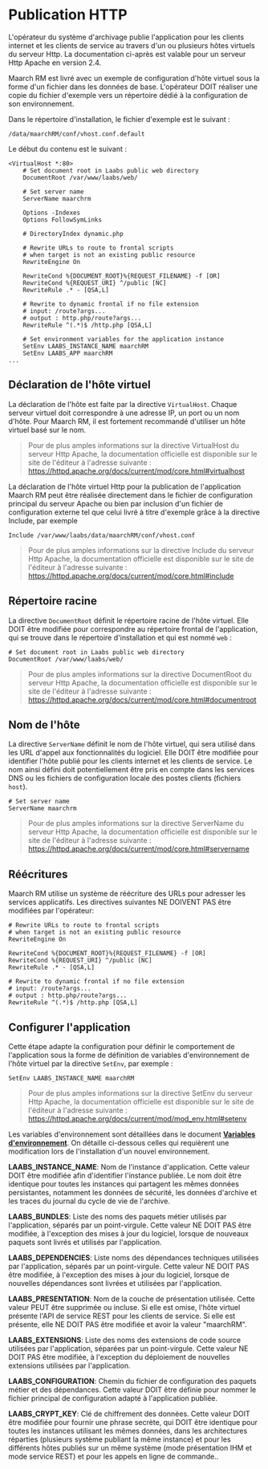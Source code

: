Publication HTTP
================
L'opérateur du système d'archivage publie l'application pour les clients internet 
et les clients de service au travers d'un ou plusieurs hôtes virtuels du serveur Http. 
La documentation ci-après est valable pour un serveur Http Apache en version 2.4.

Maarch RM est livré avec un exemple de configuration d'hôte virtuel sous la forme d'un fichier 
dans les données de base. 
L'opérateur DOIT réaliser une copie du fichier d'exemple vers un répertoire dédié à la configuration 
de son environnement.

Dans le répertoire d'installation, le fichier d'exemple est le suivant :

    /data/maarchRM/conf/vhost.conf.default

Le début du contenu est le suivant :

    <VirtualHost *:80>
        # Set document root in Laabs public web directory
        DocumentRoot /var/www/laabs/web/

        # Set server name
        ServerName maarchrm
        
        Options -Indexes
        Options FollowSymLinks
        
        # DirectoryIndex dynamic.php
        
        # Rewrite URLs to route to frontal scripts
        # when target is not an existing public resource
        RewriteEngine On
        
        RewriteCond %{DOCUMENT_ROOT}%{REQUEST_FILENAME} -f [OR]
        RewriteCond %{REQUEST_URI} ^/public [NC]
        RewriteRule .* - [QSA,L]
        
        # Rewrite to dynamic frontal if no file extension
        # input: /route?args...
        # output : http.php/route?args...
        RewriteRule ^(.*)$ /http.php [QSA,L]
        
        # Set environment variables for the application instance
        SetEnv LAABS_INSTANCE_NAME maarchRM
        SetEnv LAABS_APP maarchRM
    ...

## Déclaration de l'hôte virtuel
La déclaration de l'hôte est faite par la directive <code>VirtualHost</code>. 
Chaque serveur virtuel doit correspondre à une adresse IP, un port ou un nom d'hôte. 
Pour Maarch RM, il est fortement recommandé d'utiliser un hôte virtuel basé sur le nom. 

> Pour de plus amples informations sur la directive VirtualHost du serveur Http Apache, 
la documentation officielle est disponible sur le site de l'éditeur à l'adresse suivante : 
https://httpd.apache.org/docs/current/mod/core.html#virtualhost

La déclaration de l'hôte virtuel Http pour la publication de l'application Maarch RM 
peut être réalisée directement dans le fichier de configuration principal du serveur 
Apache ou bien par inclusion d'un fichier de configuration externe tel que celui livré 
à titre d'exemple grâce à la directive Include, par exemple 

    Include /var/www/laabs/data/maarchRM/conf/vhost.conf

> Pour de plus amples informations sur la directive Include du serveur Http Apache, 
la documentation officielle est disponible sur le site de l'éditeur à l'adresse suivante : 
https://httpd.apache.org/docs/current/mod/core.html#include

## Répertoire racine
La directive <code>DocumentRoot</code> définit le répertoire racine de l'hôte virtuel. 
Elle DOIT être modifiée pour correspondre au répertoire frontal de l'application, 
qui se trouve dans le répertoire d'installation et qui est nommé <code>web</code> :

    # Set document root in Laabs public web directory
    DocumentRoot /var/www/laabs/web/

>Pour de plus amples informations sur la directive DocumentRoot du serveur Http Apache, 
la documentation officielle est disponible sur le site de l'éditeur à l'adresse suivante : 
https://httpd.apache.org/docs/current/mod/core.html#documentroot

## Nom de l'hôte
La directive <code>ServerName</code> définit le nom de l'hôte virtuel, qui sera utilisé dans les URL 
d'appel aux fonctionnalités du logiciel. 
Elle DOIT être modifiée pour identifier l'hôte publié pour les clients internet et les clients de service.
Le nom ainsi défini doit potentiellement être pris en compte dans les services DNS 
ou les fichiers de configuration locale des postes clients (fichiers <code>host</code>).

    # Set server name
    ServerName maarchrm

> Pour de plus amples informations sur la directive ServerName du serveur Http Apache, 
la documentation officielle est disponible sur le site de l'éditeur à l'adresse suivante : 
https://httpd.apache.org/docs/current/mod/core.html#servername

## Réécritures
Maarch RM utilise un système de réécriture des URLs pour adresser les services applicatifs. 
Les directives suivantes NE DOIVENT PAS être modifiées par l'opérateur:

    # Rewrite URLs to route to frontal scripts
    # when target is not an existing public resource
    RewriteEngine On

    RewriteCond %{DOCUMENT_ROOT}%{REQUEST_FILENAME} -f [OR]
    RewriteCond %{REQUEST_URI} ^/public [NC]
    RewriteRule .* - [QSA,L]

    # Rewrite to dynamic frontal if no file extension
    # input: /route?args...
    # output : http.php/route?args...
    RewriteRule ^(.*)$ /http.php [QSA,L]

## Configurer l'application
Cette étape adapte la configuration pour définir le comportement de l'application 
sous la forme de définition de variables d'environnement de l'hôte virtuel par la 
directive <code>SetEnv</code>, par exemple :

    SetEnv LAABS_INSTANCE_NAME maarchRM

> Pour de plus amples informations sur la directive SetEnv du serveur Http Apache, 
la documentation officielle est disponible sur le site de l'éditeur à l'adresse suivante : 
https://httpd.apache.org/docs/current/mod/mod_env.html#setenv

Les variables d'environnement sont détaillées dans le document [**Variables d'environnement**](Variables_d_environnement.md).
On détaille ci-dessous celles qui requièrent une modification lors de l'installation d'un nouvel environnement.

**LAABS_INSTANCE_NAME**: Nom de l'instance d'application. 
Cette valeur DOIT être modifiée afin d'identifier l'instance publiée. Le nom doit être identique pour toutes les instances qui partagent les mêmes données persistantes, notamment les données de sécurité, les données d'archive et les traces du journal du cycle de vie de l'archive.

**LAABS_BUNDLES**: 
Liste des noms des paquets métier utilisés par l'application, séparés par un point-virgule.
Cette valeur NE DOIT PAS être modifiée, à l'exception des mises à jour du logiciel, lorsque de nouveaux paquets sont livrés et utilisés par l'application.

**LAABS_DEPENDENCIES**: Liste noms des dépendances techniques utilisées par l'application, 
séparés par un point-virgule.
Cette valeur NE DOIT PAS être modifiée, à l'exception des mises à jour du logiciel, lorsque de nouvelles dépendances sont livrées et utilisées par l'application.

**LAABS_PRESENTATION**: Nom de la couche de présentation utilisée.
Cette valeur PEUT être supprimée ou incluse. Si elle est omise, l'hôte virtuel présente l'API de service REST pour les clients de service. Si elle est présente, elle NE DOIT PAS être modifiée et avoir la valeur "maarchRM".

**LAABS_EXTENSIONS**: Liste des noms des extensions de code source utilisées par l'application, 
séparées par un point-virgule.
Cette valeur NE DOIT PAS être modifiée, à l'exception du déploiement de nouvelles extensions utilisées par l'application.

**LAABS_CONFIGURATION**: Chemin du fichier de configuration des paquets métier et des dépendances.
Cette valeur DOIT être définie pour nommer le fichier principal de configuration adapté à l'application publiée.

**LAABS_CRYPT_KEY**: Clé de chiffrement des données.
Cette valeur DOIT être modifiée pour fournir une phrase secrète, qui DOIT être identique pour toutes les instances utilisant les mêmes données, dans les architectures réparties (plusieurs système publiant la même instance) et pour les différents hôtes publiés sur un même système (mode présentation IHM et mode service REST) et pour les appels en ligne de commande..

